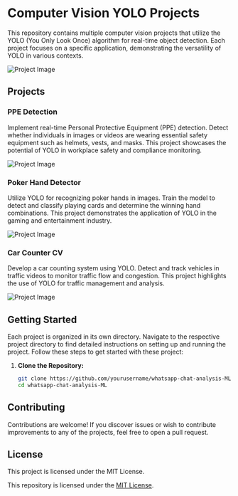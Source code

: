 # Computer Vision YOLO Projects

This repository contains multiple computer vision projects that utilize the YOLO (You Only Look Once) algorithm for real-time object detection. Each project focuses on a specific application, demonstrating the versatility of YOLO in various contexts.

![Project Image](path_to_your_image.jpg)

## Projects

### PPE Detection

Implement real-time Personal Protective Equipment (PPE) detection. Detect whether individuals in images or videos are wearing essential safety equipment such as helmets, vests, and masks. This project showcases the potential of YOLO in workplace safety and compliance monitoring.

![Project Image](https://media.licdn.com/dms/image/C5612AQGa7wgjmpiYug/article-cover_image-shrink_600_2000/0/1610814232977?e=2147483647&v=beta&t=1Z2e0YUeer_gAdiPunPBpX6mjkSukpd9KMCOInd0puo)

### Poker Hand Detector

Utilize YOLO for recognizing poker hands in images. Train the model to detect and classify playing cards and determine the winning hand combinations. This project demonstrates the application of YOLO in the gaming and entertainment industry.

![Project Image](https://miro.medium.com/v2/resize:fit:494/1*ctpvU7toOVy8p9ODKnDgtA.png)


### Car Counter CV

Develop a car counting system using YOLO. Detect and track vehicles in traffic videos to monitor traffic flow and congestion. This project highlights the use of YOLO for traffic management and analysis.

![Project Image](https://blog.roboflow.com/content/images/2023/02/tracking-counting-yolov8.png)

## Getting Started

Each project is organized in its own directory. Navigate to the respective project directory to find detailed instructions on setting up and running the project.
Follow these steps to get started with these project:

1. **Clone the Repository:**

   ```bash
   git clone https://github.com/yourusername/whatsapp-chat-analysis-ML.git
   cd whatsapp-chat-analysis-ML

## Contributing

Contributions are welcome! If you discover issues or wish to contribute improvements to any of the projects, feel free to open a pull request.

## License
This project is licensed under the MIT License.

This repository is licensed under the [MIT License](LICENSE).
